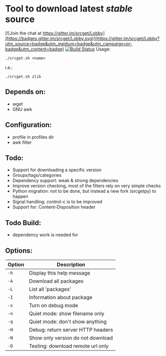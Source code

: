 # Tool to download latest *stable* source

[![Join the chat at https://gitter.im/srcget/Lobby](https://badges.gitter.im/srcget/Lobby.svg)](https://gitter.im/srcget/Lobby?utm_source=badge&utm_medium=badge&utm_campaign=pr-badge&utm_content=badge)
[![Build Status](https://travis-ci.org/dellelce/srcget.svg?branch=master)](https://travis-ci.org/dellelce/srcget)
Usage:

    ./srcget.sh <name>

i.e.:

    ./srcget.sh zlib

## Depends on:

  - wget
  - GNU awk

## Configuration:

  - profile in profiles dir
  - awk filter

## Todo:

  - Support for downloading a specific version
  - Groups/tags/categories
  - Dependency support: weak & strong dependencies
  - Improve version checking, most of the filters rely on very simple checks
  - Python migration: not to be done, but instead a new fork (srcgetpy) to happen
  - Signal handling: control-c is to be improved
  - Support for: Content-Disposition header 

## Todo Build:

  - dependency work is needed for 

## Options:

|Option|Description                         |
|------|------------------------------------|
| `-h` | Display this help message          |
| `-A` | Download all packages              |
| `-L` | List all 'packages'                |
| `-I` | Information about package          |
| `-x` | Turn on debug mode                 |
| `-n` | Quiet mode: show filename only     |
| `-q` | Quiet mode: don't show anything    |
| `-H` | Debug: return server HTTP headers  |
| `-N` | Show only version do not download  |
| `-D` | Testing: download remote url only  |

